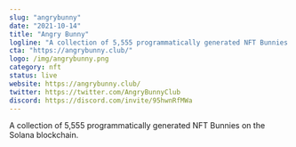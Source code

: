 ```yaml
---
slug: "angrybunny"
date: "2021-10-14"
title: "Angry Bunny"
logline: "A collection of 5,555 programmatically generated NFT Bunnies on the Solana blockchain."
cta: "https://angrybunny.club/"
logo: /img/angrybunny.png
category: nft
status: live
website: https://angrybunny.club/
twitter: https://twitter.com/AngryBunnyClub
discord: https://discord.com/invite/95hwnRfMWa
---
```


A collection of 5,555 programmatically generated NFT Bunnies on the Solana blockchain.
